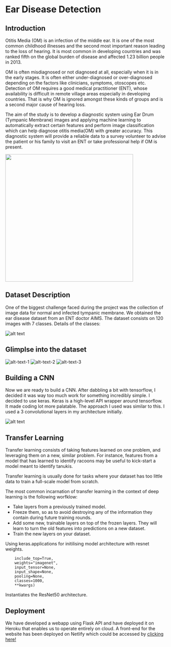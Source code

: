 # Ear Disease Detection

## Introduction

Otitis Media (OM) is an infection of the middle ear. It is one of the most common childhood illnesses and the second most important reason leading to the loss of hearing. It is most common in developing countries and was ranked fifth on the global burden of disease and affected 1.23 billion people in 2013.

OM is often misdiagnosed or not diagnosed at all, especially when it is in the early stages. It is often either under-diagnosed or over-diagnosed depending on the factors like clinicians, symptoms, otoscopes etc. Detection of OM requires a good medical practitioner (ENT), whose availability is difficult in remote village areas especially in developing countries. That is why OM is ignored amongst these kinds of groups and is a second major cause of hearing loss.

The aim of the study is to develop a diagnostic system using Ear Drum (Tympanic Membrane) images and applying machine learning to automatically extract certain features and perform image classification which can help diagnose otitis media(OM) with greater accuracy.
This diagnostic system will provide a reliable data to a survey volunteer to advise the patient or his family to visit an ENT or take professional help if OM is present.


<img src="https://3.bp.blogspot.com/-WBPelBryAoE/WrJhXwz5XtI/AAAAAAAAEPA/iMSU4TXcNWIe7jK2G3P6xo4Ls4DWisbTgCLcBGAs/s1600/wix%2B11.jpg" width="400">


## Dataset Description

One of the biggest challenge faced during the project was the collection of image data for normal and infected tympanic membrane. We obtained the ear disease dataset from an ENT doctor  AIMS. The dataset consists on 120 images with 7 classes. Details of the classes: 

![alt text](images/Dataset_Description.png?raw=true)

## Glimplse into the dataset    

![alt-text-1](images/normalear.JPG "Normal Ear") ![alt-text-2](images/glue_ear.jpg "Glue Ear")  ![alt-text-3](images/otomycosis.jpg "Otomycosis")

## Building a CNN

Now we are ready to build a CNN. After dabbling a bit with tensorflow, I decided it was way too much work for something incredibly simple. I decided to use keras. Keras is a high-level API wrapper around tensorflow. It made coding lot more palatable. The approach I used was similar to this. I used a 3 convolutional layers in my architecture initially.

![alt text](images/cnn.png?raw=true "CNN Architecture")

## Transfer Learning
Transfer learning consists of taking features learned on one problem, and leveraging them on a new, similar problem. For instance, features from a model that has learned to identify racoons may be useful to kick-start a model meant to identify tanukis.

Transfer learning is usually done for tasks where your dataset has too little data to train a full-scale model from scratch.

The most common incarnation of transfer learning in the context of deep learning is the following worfklow:

- Take layers from a previously trained model.
- Freeze them, so as to avoid destroying any of the information they contain during future training rounds.
- Add some new, trainable layers on top of the frozen layers. They will learn to turn the old features into predictions on a new dataset.
- Train the new layers on your dataset.

Using keras.applications for initilising model architecture with resnet weights.

```tf.keras.applications.ResNet50(
    include_top=True,
    weights="imagenet",
    input_tensor=None,
    input_shape=None,
    pooling=None,
    classes=1000,
    **kwargs)
```
Instantiates the ResNet50 architecture.


## Deployment

We have developed a webapp using Flask API and have deployed it on Heroku that enables us to operate entirely on cloud.
A front-end for the website has been deployed on Netlify which could be accessed by [clicking here!](https://otology.netlify.com)


